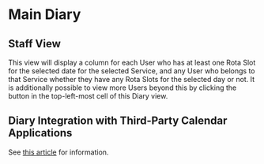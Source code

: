 # Main Diary

## Staff View
This view will display a column for each User who has at least one Rota Slot for the selected date for the selected Service, and any User who belongs to that Service whether they have any Rota Slots for the selected day or not. It is additionally possible to view more Users beyond this by clicking the button in the top-left-most cell of this Diary view.

## Diary Integration with Third-Party Calendar Applications
See [this article](Diary%20Integration%20with%20Third-Party%20Calendar%20Applications.md) for information.